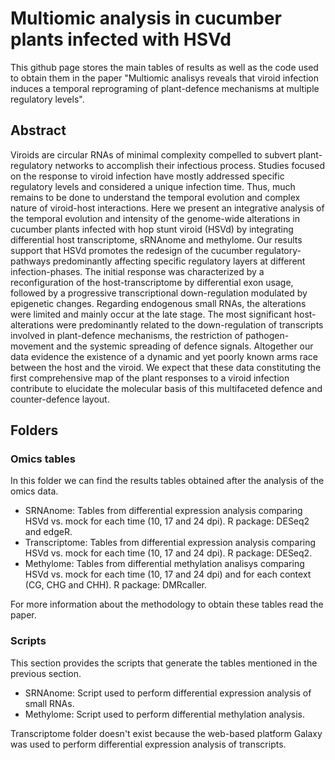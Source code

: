 # Multiomic analysis in cucumber plants infected with HSVd

This github page stores the main tables of results as well as the code used to obtain them in the paper "Multiomic analisys reveals that viroid infection induces a temporal reprograming of plant-defence mechanisms at multiple regulatory levels".

## Abstract

Viroids are circular RNAs of minimal complexity compelled to subvert plant-regulatory networks to accomplish their infectious process. Studies focused on the response to viroid infection have mostly addressed specific regulatory levels and considered a unique infection time. Thus, much remains to be done to understand the temporal evolution and complex nature of viroid-host interactions. Here we present an integrative analysis of the temporal evolution and intensity of the genome-wide alterations in cucumber plants infected with hop stunt viroid (HSVd) by integrating differential host transcriptome, sRNAnome and methylome. Our results support that HSVd promotes the redesign of the cucumber regulatory-pathways predominantly affecting specific regulatory layers at different infection-phases. The initial response was characterized by a reconfiguration of the host-transcriptome by differential exon usage, followed by a progressive transcriptional down-regulation modulated by epigenetic changes. Regarding endogenous small RNAs, the alterations were limited and mainly occur at the late stage. The most significant host-alterations were predominantly related to the down-regulation of transcripts involved in plant-defence mechanisms, the restriction of pathogen-movement and the systemic spreading of defence signals. Altogether our data evidence the existence of a dynamic and yet poorly known arms race between the host and the viroid. We expect that these data constituting the first comprehensive map of the plant responses to a viroid infection contribute to elucidate the molecular basis of this multifaceted defence and counter-defence layout.

## Folders

### Omics tables

In this folder we can find the results tables obtained after the analysis of the omics data.

- SRNAnome: Tables from differential expression analysis comparing HSVd vs. mock for each time (10, 17 and 24 dpi). R package: DESeq2 and edgeR.
- Transcriptome: Tables from differential expression analysis comparing HSVd vs. mock for each time (10, 17 and 24 dpi). R package: DESeq2.
- Methylome: Tables from differential methylation analisys comparing HSVd vs. mock for each time (10, 17 and 24 dpi) and for each context (CG, CHG and CHH). R package: DMRcaller.

For more information about the methodology to obtain these tables read the paper.

### Scripts

This section provides the scripts that generate the tables mentioned in the previous section.

- SRNAnome: Script used to perform differential expression analysis of small RNAs.
- Methylome: Script used to perform differential methylation analysis.

Transcriptome folder doesn't exist because the web-based platform Galaxy was used to perform differential expression analysis of transcripts.
